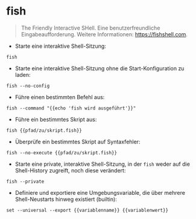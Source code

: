 # fish

> The Friendly Interactive SHell.
> Eine benutzerfreundliche Eingabeaufforderung.
> Weitere Informationen: <https://fishshell.com>.

- Starte eine interaktive Shell-Sitzung:

`fish`

- Starte eine interaktive Shell-Sitzung ohne die Start-Konfiguration zu laden:

`fish --no-config`

- Führe einen bestimmten Befehl aus:

`fish --command "{{echo 'fish wird ausgeführt'}}"`

- Führe ein bestimmtes Skript aus:

`fish {{pfad/zu/skript.fish}}`

- Überprüfe ein bestimmtes Skript auf Syntaxfehler:

`fish --no-execute {{pfad/zu/skript.fish}}`

- Starte eine private, interaktive Shell-Sitzung, in der `fish` weder auf die Shell-History zugreift, noch diese verändert:

`fish --private`

- Definiere und exportiere eine Umgebungsvariable, die über mehrere Shell-Neustarts hinweg existiert (builtin):

`set --universal --export {{variablenname}} {{variablenwert}}`
